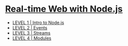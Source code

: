 # [Real-time Web with Node.js](https://www.codeschool.com/courses/real-time-web-with-node-js)

- [LEVEL 1 | Intro to Node.js](https://github.com/Parissai/learn-Node/blob/master/Level1.md#level-1--intro-to-nodejs)
- [LEVEL 2 | Events](https://github.com/Parissai/learn-Node/blob/master/Level2.md#level-2--events)
- [LEVEL 3 | Streams](https://github.com/Parissai/learn-Node/blob/master/Level3.md#level-3--streams)
- [LEVEL 4 | Modules](https://github.com/Parissai/learn-Node/blob/master/Level4.md#level-4--modules)
